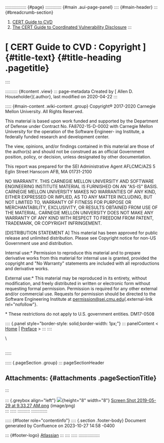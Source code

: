 ::::::::::::::::: {#page}
::::::::::::: {#main .aui-page-panel}
:::: {#main-header}
::: {#breadcrumb-section}
1.  [CERT Guide to CVD](index.html)
2.  [The CERT Guide to Coordinated Vulnerability
    Disclosure](The-CERT-Guide-to-Coordinated-Vulnerability-Disclosure_47677443.html)
:::

# [ CERT Guide to CVD : Copyright ]{#title-text} {#title-heading .pagetitle}
::::

:::::::::: {#content .view}
::: page-metadata
Created by [ Allen D. Householder]{.author}, last modified on 2020-04-22
:::

::::: {#main-content .wiki-content .group}
Copyright® 2017-2020 Carnegie Mellon University. All Rights Reserved.

This material is based upon work funded and supported by the Department
of Defense under Contract No. FA8702-15-D-0002 with Carnegie Mellon
University for the operation of the Software Engineer- ing Institute, a
federally funded research and development center.

The view, opinions, and/or findings contained in this material are those
of the author(s) and should not be construed as an official Government
position, policy, or decision, unless designated by other documentation.

This report was prepared for the SEI Administrative Agent AFLCMC/AZS 5
Eglin Street Hanscom AFB, MA 01731-2100

NO WARRANTY. THIS CARNEGIE MELLON UNIVERSITY AND SOFTWARE ENGINEERING
INSTITUTE MATERIAL IS FURNISHED ON AN \"AS-IS\" BASIS. CARNEGIE MELLON
UNIVERSITY MAKES NO WARRANTIES OF ANY KIND, EITHER EXPRESSED OR IMPLIED,
AS TO ANY MATTER INCLUDING, BUT NOT LIMITED TO, WARRANTY OF FITNESS FOR
PURPOSE OR MERCHANTABILITY, EXCLUSIVITY, OR RESULTS OBTAINED FROM USE OF
THE MATERIAL. CARNEGIE MELLON UNIVERSITY DOES NOT MAKE ANY WARRANTY OF
ANY KIND WITH RESPECT TO FREEDOM FROM PATENT, TRADEMARK, OR COPYRIGHT
INFRINGEMENT.

\[DISTRIBUTION STATEMENT A\] This material has been approved for public
release and unlimited distribution. Please see Copyright notice for
non-US Government use and distribution.

Internal use:\* Permission to reproduce this material and to prepare
derivative works from this material for internal use is granted,
provided the copyright and "No Warranty" statements are included with
all reproductions and derivative works.

External use:\* This material may be reproduced in its entirety, without
modification, and freely distributed in written or electronic form
without requesting formal permission. Permission is required for any
other external and/or commercial use. Requests for permission should be
directed to the Software Engineering Institute at
[permission@sei.cmu.edu](mailto:permission@sei.cmu.edu){.external-link
rel="nofollow"}.

\* These restrictions do not apply to U.S. government entities.
DM17-0508

:::: {.panel style="border-style: solid;border-width: 1px;"}
::: panelContent
\<
[Home](The-CERT-Guide-to-Coordinated-Vulnerability-Disclosure_47677443.html)
\| [Preface](Preface_49414150.html) \>
:::
::::

\

\
:::::

::::: {.pageSection .group}
::: pageSectionHeader
## Attachments: {#attachments .pageSectionTitle}
:::

::: {.greybox align="left"}
![](images/icons/bullet_blue.gif){height="8" width="8"} [Screen Shot
2019-05-29 at 9.33.27 AM.png](attachments/52756629/52756630.png)
(image/png)\
:::
:::::
::::::::::
:::::::::::::

::::: {#footer role="contentinfo"}
:::: {.section .footer-body}
Document generated by Confluence on 2023-10-27 14:58 -0400

::: {#footer-logo}
[Atlassian](https://www.atlassian.com/)
:::
::::
:::::
:::::::::::::::::
